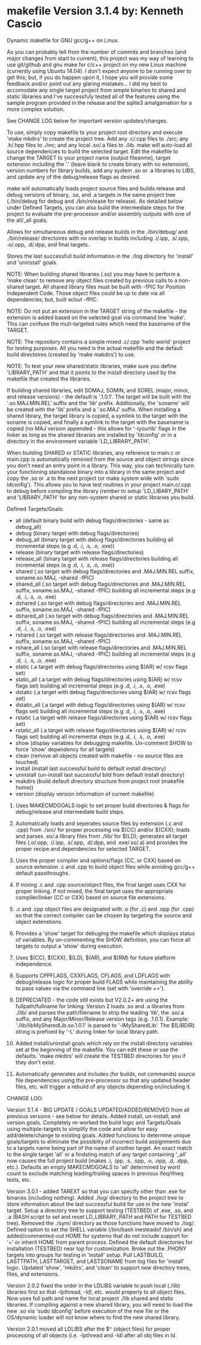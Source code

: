 makefile Version 3.1.4
by: Kenneth Cascio
===================

Dynamic makefile for GNU gcc/g++ on Linux.

As you can probably tell from the number of commits and branches (and major changes from start to current), this project was my way of learning to use git/github and gnu make for c/c++ project on my new Linux machine (currently using Ubuntu 14.04).  I don't expect anyone to be running over to get this; but, if you do happen upon it, I hope you will provide some feedback and/or point out any glaring mistakes...  I did my best to accomodate any single target project from simple binaries to shared and static libraries and I've successfuly tested all of the features using the sample program provided in the release and the sqlite3 amalgamation for a more complex solution.

See CHANGE LOG below for important version updates/changes.

To use, simply copy makefile to your project root directory and execute 'make mkdirs' to create the project tree.  Add any .c/.cpp files to ./src; any .h/.hpp files to ./inc; and any local .so/.a files to ./lib. make <target> will auto-load all source dependencies to build the selected target.  Edit the makefile to change the TARGET to your project name (output fileanme), target extension including the '.' (leave blank to create binary with no extension), version numbers for library builds, add any system .so or .a libraries to LIBS, and update any of the debug/release flags as desired.

make will automatically loads project source files and builds release and debug versions of binary, .so, and .a targets in the same project tree (./bin/debug for debug and ./bin/release for release).  As detailed below under Defined Targets, you can also build the intermediate steps for the project to evaluate the pre-processor and/or assembly outputs with one of the all/_all goals.

Allows for simultaneous debug and release builds in the ./bin/debug/ and ./bin/release/ directoires with no overlap in builds including .i/.ipp, .s/.spp, .o/.opp, .d/.dpp, and final targets.

Stores the last successfull build information in the ./log directory for 'install' and 'uninstall' goals.

NOTE:  When building shared libraries (.so) you may have to perform a 'make clean' to remove any object files created by previous calls to a non-shared target.  All shared library files must be built with -fPIC for Position Independent Code.  Those object files could be up to date via all dependencies; but, built w/out -fPIC.

NOTE:  Do not put an extension in the TARGET string of the makefile - the extension is added based on the selected goal via command line 'make'.  This can confuse the mult-targeted rules which need the basename of the TARGET.

NOTE:  The repository contains a simple mixed .c/.cpp 'hello world' project for testing purposes.  All you need is the actual makefile and the default build directoires (created by 'make makdirs') to use.

NOTE:  To test your new shared/static libraries, make sure you define 'LIBRARY_PATH' and that it points to the install directory used by the makefile that created the libraries.

If building shared libraries, edit SOMAJ, SOMIN, and SOREL (major, minor, and release versions) - the default is '.1.0.1'.  The target will be built with the '.so.MAJ.MIN.REL' suffix and the 'lib' prefix.  Additionally, the 'soname' will be created with the 'lib' prefix and a '.so.MAJ' suffix.  When installing a shared library, the target library is copied, a symlink to the target with the soname is copied, and finally a symlink to the target with the basename is copied (no MAJ version appended - this allows for '-lyourlib' flags in the linker as long as the shared libraries are installed by 'ldconfig' or in a directory in the environment variable 'LD_LIBRARY_PATH'.

When building SHARED or STATIC libraries, any reference to main.c or main.cpp is automatically removed from the source and object strings since you don't need an entry point in a library.  This way, you can technically turn your functioning standalone binary into a library in the same project and copy the .so or .a to the next project (or make system wide with 'sudo ldconfig').  This allows you to have test routines in your project main.c/.cpp to debug before compiling the library (rember to setup 'LD_LIBARY_PATH' and 'LIBRARY_PATH' for any non-system shared or static libraries you build.

Defined Targets/Goals:
* all (default binary build with debug flags/directories - same as debug_all)
* debug (binary target with debug flags/directories)
* debug_all (binary target with debug flags/directories building all incremental steps (e.g .d, .i, .s, .o, .exe))
* release (binary target with release flags/directories)
* release_all (binary target with release flags/directories building all incremental steps (e.g .d, .i, .s, .o, .exe))
* shared (.so target with debug flags/directories and .MAJ.MIN.REL suffix, soname.so.MAJ, -shared -fPIC)
* shared_all (.so target with debug flags/directories and .MAJ.MIN.REL suffix, soname.so.MAJ, -shared -fPIC) building all incremental steps (e.g .d, .i, .s, .o, .exe)
* dshared (.so target with debug flags/directories and .MAJ.MIN.REL suffix, soname.so.MAJ, -shared -fPIC)
* dshared_all (.so target with debug flags/directories and .MAJ.MIN.REL suffix, soname.so.MAJ, -shared -fPIC) building all incremental steps (e.g .d, .i, .s, .o, .exe)
* rshared (.so target with release flags/directories and .MAJ.MIN.REL suffix, soname.so.MAJ, -shared -fPIC)
* rshare_all (.so target with release flags/directories and .MAJ.MIN.REL suffix, soname.so.MAJ, -shared -fPIC) building all incremental steps (e.g .d, .i, .s, .o, .exe)
* static (.a target with debug flags/directories using $(AR) w/ rcsv flags set)
* static_all (.a target with debug flags/directories using $(AR) w/ rcsv flags set) building all incremental steps (e.g .d, .i, .s, .o, .exe)
* dstatic (.a target with debug flags/directories using $(AR) w/ rcsv flags set)
* dstatic_all (.a target with debug flags/directories using $(AR) w/ rcsv flags set) building all incremental steps (e.g .d, .i, .s, .o, .exe)
* rstatic (.a target with release flags/directories using $(AR) w/ rcsv flags set)
* rstatic_all (.a target with release flags/directories using $(AR) w/ rcsv flags set) building all incremental steps (e.g .d, .i, .s, .o, .exe)
* show (display variables for debugging makefile. Un-comment SHOW to force 'show' dependency for all targets)
* clean (remove all objects created with makefile - no source files are touched)
* install (install last successful build to default install directory)
* uninstall (un-install last successful bild from default install directory)
* makdirs (build default directory structure from project root (makefile home))
* version (display version information of current makefile)

1. Uses MAKECMDGOALS logic to set proper build directories & flags for debug/release and intermediate build steps.

2. Automatically loads and seperates source files by extension (.c and .cpp) from ./src/ for proper processing via $(CC) and/or $(CXX); loads and parses .so/.a library files from ./lib/ for $(LD); generates all target files (.o/.opp, .i/.ipp, .s/.spp, .d/.dpp, and .exe/.so/.a) and provides the proper recipe and dependencies for selected TARGET.

3. Uses the proper compiler and options/flags (CC, or CXX) based on source extension .c and .cpp to build object files while avoiding gcc/g++ default passthroughs.

4. If mixing .c and .cpp source/object files, the final target uses CXX for proper linking.  If not mixed, the final target uses the appropriate compiler/linker (CC or CXX) based on source file extensions.

5. .c and .cpp object files are designated with .o (for .c) and .opp (for .cpp) so that the correct compiler can be chosen by targeting the source and object extenstions.

6. Provides a 'show' target for debuging the makefile which displays status of variables.  By un-commenting the SHOW definition, you can force all targets to output a 'show' during execution.

7. Uses $(CC), $(CXX), $(LD), $(AR), and $(RM) for future platform independence.

8. Supports CPPFLAGS, CXXFLAGS, CFLAGS, and LDFLAGS with debug/release logic for proper build FLAGS while maintaining the ability to pass values via the command line (set with 'override +=').

9. DEPRECIATED - the code still exists but V2.0.2+ are using the fullpath/fullname for linking:  Version 2 loads .so and .a libraries from ./lib/ and parses the path/filename to strip the leading 'lib', the .so/.a suffix, and any Major/Minor/Release version tags (e.g. .1.0.1).  Example:  './lib/libMySharedLib.so.1.0.1' is parsed to '-lMySharedLib'.  The $(LIBDIR) string is prefixed by '-L' during linker for local library path.

10. Added install/uninstall goals which rely on the install directory variables set at the beginning of the makefile.  You can edit these or use the defaults.  'make mkdirs' will create the TESTBED directories for you if they don't exist.

11. Automatically generates and includes (for builds, not commands) source file dependencies using the pre-processor so that any updated header files, etc. will trigger a rebuild of any objects depending on/including it.

CHANGE LOG:

Version 3.1.4 - BIG UPDATE / GOALS UPDATED/ADDED/REMOVED from all previous versions - see below for details.  Added install, un-install, and version goals.  Completely re-worked the build logic and Targets/Goals using multiple-targets to simplify the code and allow for easy add/delete/change to existing goals.  Added functions to determine unique goals/targets to eliminate the possiblity of incorrect build assignments due to a targets name being part of the name of another target.  An exact match to the single target 'all' or a findsting match of any target containing '_all' now causes the full project build (makes .i, .ipp, .s, .spp, .o, .opp, .d, .dpp, etc.).  Defaults an empty MAKECMDGOALS to 'all' determined by word count to exclude matching leading/trailing spaces in previous ifeq/ifneq tests, etc.

Version 3.0.1 - added TAREXT so that you can specify other than .exe for binaries (including nothing).  Added ./log/ directory to the project tree to store information about the last successful build for use in the new 'instal' target.  Setup a directory tree to support testing (TESTBED) of .exe, .so, and .a (BASH script to set and reset LD_LIBRARY_PATH and PATH for TESTBED tree).  Removed the ./sym/ directory as those functions have moved to ./log/.  Defined option to set the SHELL variable (/bin/bash inesteadof /bin/sh) and added/commented-out HOME for systems that do not include support for '~' or inherit HOME from parent process.  Defined the default directories for installation (TESTBED) near top for customization.  Broke out the .PHONY targets into groups for testing in 'install' setup.  Pull LASTBUILD, LASTTPATH, LASTTARGET, and LASTSONAME from log files for 'install' logic.  Updated 'show', 'mkdirs', and 'clean' to support new directory trees, files, and extensions.

Version 2.0.2 fixed the order in the LDLIBS variable to push local (./lib) libraries first so that -lpthread, -ldl, etc. would properly to all object files.  Now uses full path and name for local project ./lib shared and static libraries.  If compiling against a new shared library, you will need to load the new .so via 'sudo ldconfig' before execution of the new file or the OS/dynamic loader will not know where to find the new shared library.

Version 2.0.1 moved all LDLIBS after the $^ (object files) for proper processing of all objects (i.e. -lpthread and -ldl after all obj files in ld.
